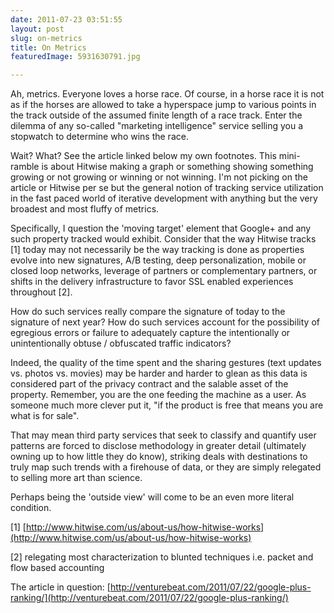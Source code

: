 ```yaml
---
date: 2011-07-23 03:51:55
layout: post
slug: on-metrics
title: On Metrics
featuredImage: 5931630791.jpg

---
```


Ah, metrics. Everyone loves a horse race. Of course, in a horse race it is not as if the horses are allowed to take a hyperspace jump to various points in the track outside of the assumed finite length of a race track. Enter the dilemma of any so-called "marketing intelligence" service selling you a stopwatch to determine who wins the race. 

Wait? What? See the article linked below my own footnotes. This mini-ramble is about Hitwise making a graph or something showing something growing or not growing or winning or not winning. I'm not picking on the article or Hitwise per se but the general notion of tracking service utilization in the fast paced world of iterative development with anything but the very broadest and most fluffy of metrics.

Specifically, I question the 'moving target' element that Google+ and any such property tracked would exhibit. Consider that the way Hitwise tracks [1] today may not necessarily be the way tracking is done as properties evolve into new signatures, A/B testing, deep personalization, mobile or closed loop networks, leverage of partners or complementary partners, or shifts in the delivery infrastructure to favor SSL enabled experiences throughout [2]. 

How do such services really compare the signature of today to the signature of next year? How do such services account for the possibility of egregious errors or failure to adequately capture the intentionally or unintentionally obtuse / obfuscated traffic indicators?

Indeed, the quality of the time spent and the sharing gestures (text updates vs. photos vs. movies) may be harder and harder to glean as this data is considered part of the privacy contract and the salable asset of the property. Remember, you are the one feeding the machine as a user. As someone much more clever put it, "if the product is free that means you are what is for sale".

That may mean third party services that seek to classify and quantify user patterns are forced to disclose methodology in greater detail (ultimately owning up to how little they do know), striking deals with destinations to truly map such trends with a firehouse of data, or they are simply relegated to selling more art than science. 

Perhaps being the 'outside view' will come to be an even more literal condition.

[1] [http://www.hitwise.com/us/about-us/how-hitwise-works](http://www.hitwise.com/us/about-us/how-hitwise-works)  

[2] relegating most characterization to blunted techniques i.e. packet and flow based accounting

The article in question: [http://venturebeat.com/2011/07/22/google-plus-ranking/](http://venturebeat.com/2011/07/22/google-plus-ranking/)
